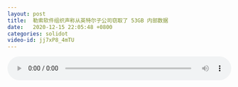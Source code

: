 ```yaml
---
layout: post
title:  勒索软件组织声称从英特尔子公司窃取了 53GB 内部数据
date:   2020-12-15 22:05:48 +0800
categories: solidot
video-id: jj7xP8_4mTU
---
```


<audio src="/assets/b3a5621cfdb33bff26562b4bcb241871.mp3" style="width: 100%;" controls></audio>

